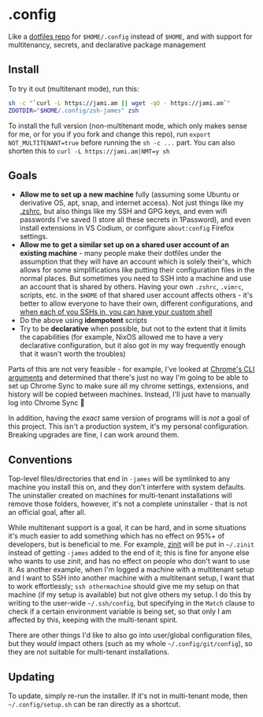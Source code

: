 # .config

Like a [dotfiles repo](http://dotfiles.github.io/) for `$HOME/.config` instead of `$HOME`, and with support for multitenancy, secrets, and declarative package management

## Install

To try it out (multitenant mode), run this:

```bash
sh -c "`curl -L https://jami.am || wget -qO - https://jami.am`"
ZDOTDIR="$HOME/.config/zsh-james" zsh
```

To install the full version (non-multitenant mode, which only makes sense for me, or for you if you fork and change this repo), run `export NOT_MULTITENANT=true` before running the `sh -c ...` part. You can also shorten this to `curl -L https://jami.am|NMT=y sh`

## Goals

- **Allow me to set up a new machine** fully (assuming some Ubuntu or derivative OS, apt, snap, and internet access). Not just things like my [.zshrc](zsh-james/.zshrc), but also things like my SSH and GPG keys, and even wifi passwords I've saved (I store all these secrets in 1Password), and even install extensions in VS Codium, or configure `about:config` Firefox settings.
- **Allow me to get a similar set up on a shared user account of an existing machine** - many people make their dotfiles under the assumption that they will have an account which is solely their's, which allows for some simplifications like putting their configuration files in the normal places. But sometimes you need to SSH into a machine and use an account that is shared by others. Having your own `.zshrc`, `.vimrc`, scripts, etc. in the `$HOME` of that shared user account affects others - it's better to allow everyone to have their own, different configurations, and [when each of you SSHs in, you can have your custom shell](scripts-james/helpers/make-ssh-use-my-config)
- Do the above using **idempotent** scripts
- Try to be **declarative** when possible, but not to the extent that it limits the capabilities (for example, NixOS allowed me to have a very declarative configuration, but it also got in my way frequently enough that it wasn't worth the troubles)

Parts of this are not very feasible - for example, I've looked at [Chrome's CLI arguments](https://peter.sh/experiments/chromium-command-line-switches/) and determined that there's just no way I'm going to be able to set up Chrome Sync to make sure all my chrome settings, extensions, and history will be copied between machines. Instead, I'll just have to manually log into Chrome Sync :grimacing:

In addition, having the _exact_ same version of programs will is _not_ a goal of this project. This isn't a production system, it's my personal configuration. Breaking upgrades are fine, I can work around them.

## Conventions

Top-level files/directories that end in `-james` will be symlinked to any machine you install this on, and they don't interfere with system defaults. The uninstaller created on machines for multi-tenant installations will remove those folders, however, it's not a complete uninstaller - that is not an official goal, after all.

While multitenant support is a goal, it can be hard, and in some situations it's much easier to add something which has no effect on 95%+ of developers, but is beneficial to me. For example, [zinit](https://github.com/zdharma/zinit) will be put in `~/.zinit` instead of getting `-james` added to the end of it; this is fine for anyone else who wants to use zinit, and has no effect on people who don't want to use it. As another example, when I'm logged a machine with a multitenant setup and I want to SSH into another machine with a multitenant setup, I want that to work effortlessly; `ssh othermachine` should give me my setup on that machine (if my setup is available) but not give others my setup. I do this by writing to the user-wide `~/.ssh/config`, but specifying in the `Match` clause to check if a certain environment variable is being set, so that only I am affected by this, keeping with the multi-tenant spirit.

There are other things I'd like to also go into user/global configuration files, but they *would* impact others (such as my whole `~/.config/git/config`), so they are not suitable for multi-tenant installations.

## Updating

To update, simply re-run the installer. If it's not in multi-tenant mode, then `~/.config/setup.sh` can be ran directly as a shortcut.
